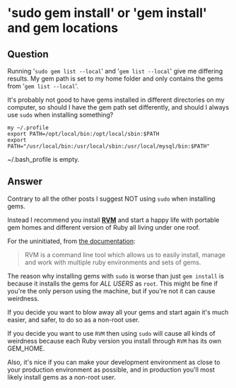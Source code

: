 
# &apos;sudo gem install&apos; or &apos;gem install&apos; and gem locations

## Question
        
Running '`sudo gem list --local`' and '`gem list --local`' give me differing results. My gem path is set to my home folder and only contains the gems from '`gem list --local`'.

It's probably not good to have gems installed in different directories on my computer, so should I have the gem path set differently, and should I always use `sudo` when installing something?

    my ~/.profile
    export PATH=/opt/local/bin:/opt/local/sbin:$PATH
    export PATH="/usr/local/bin:/usr/local/sbin:/usr/local/mysql/bin:$PATH"
    

~/.bash_profile is empty.

## Answer
        
Contrary to all the other posts I suggest NOT using `sudo` when installing gems.

Instead I recommend you install **[RVM](https://rvm.io/)** and start a happy life with portable gem homes and different version of Ruby all living under one roof.

For the uninitiated, from [the documentation](http://rvm.io):

> RVM is a command line tool which allows us to easily install, manage and work with multiple ruby environments and sets of gems.

The reason why installing gems with `sudo` is worse than just `gem install` is because it installs the gems for _ALL USERS_ as `root`. This might be fine if you're the only person using the machine, but if you're not it can cause weirdness.

If you decide you want to blow away all your gems and start again it's much easier, and safer, to do so as a non-root user.

If you decide you want to use `RVM` then using `sudo` will cause all kinds of weirdness because each Ruby version you install through `RVM` has its own GEM_HOME.

Also, it's nice if you can make your development environment as close to your production environment as possible, and in production you'll most likely install gems as a non-root user.
